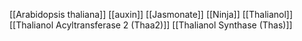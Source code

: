 [[Arabidopsis thaliana]]
[[auxin]]
[[Jasmonate]]
[[Ninja]]
[[Thalianol]]
[[Thalianol Acyltransferase 2 (Thaa2)]]
[[Thalianol Synthase (Thas)]]
